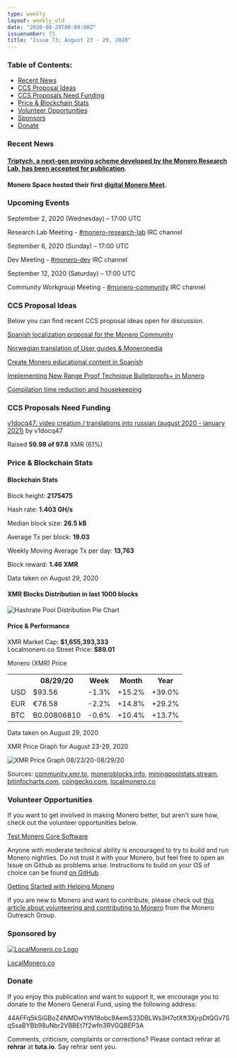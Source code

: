```yaml
---
type: weekly
layout: weekly_old
date: "2020-08-29T00:00:00Z"
issuenumber: 73
title: "Issue 73; August 23 - 29, 2020"
---
```


<h3>Table of Contents:</h3>
<ul class="contents">
    <li><a href="#news">Recent News</a></li>
    <li><a href="#ideas">CCS Proposal Ideas</a></li>
    <li><a href="#proposals">CCS Proposals Need Funding</a></li>
    <li><a href="#stats">Price & Blockchain Stats</a></li>
    <li><a href="#volunteer">Volunteer Opportunities</a></li>
    <li><a href="#sponsor">Sponsors</a></li>
    <li><a href="#donate">Donate</a></li>
</ul>

<h3 id="news">Recent News</h3>

<div class="newsbyte">
    <h4><a href="https://web.getmonero.org/2020/08/22/triptych.html" target="_blank">Triptych, a next-gen proving scheme developed by the Monero Research Lab, has been accepted for publication</a>.</h4>
</div>

<div class="newsbyte">
    <h4>Monero Space hosted their first <a href="https://www.youtube.com/watch?v=p5kOK1X2aXY" target="_blank">digital Monero Meet</a>.</h4>
</div>


<h3 id="events">Upcoming Events</h3>

<div class="event">
    <p class="date" markdown="1">September 2, 2020 (Wednesday) – 17:00 UTC</p>
    <p markdown="1">Research Lab Meeting - <a href="irc://chat.freenode.net/#monero-research-lab" target="_blank">#monero-research-lab</a> IRC channel</p>
</div>


<div class="event">
    <p class="date" markdown="1">September 6, 2020 (Sunday) – 17:00 UTC</p>
    <p markdown="1">Dev Meeting - <a href="irc://chat.freenode.net/#monero-dev" target="_blank">#monero-dev</a> IRC channel</p>
</div>

<div class="event">
    <p class="date" markdown="1">September 12, 2020 (Saturday) – 17:00 UTC</p>
    <p markdown="1">Community Workgroup Meeting - <a href="irc://chat.freenode.net/#monero-community" target="_blank">#monero-community</a> IRC channel</p>
</div>

<h3 id="ideas">CCS Proposal Ideas</h3>

<p>Below you can find recent CCS proposal ideas open for discussion.</p>

<div class="proposal">
<p><a href="https://repo.getmonero.org/monero-project/ccs-proposals/-/merge_requests/162" target="_blank">Spanish localization proposal for the Monero Community</a></p>
</div>

<div class="proposal">
<p><a href="https://repo.getmonero.org/monero-project/ccs-proposals/-/merge_requests/160" target="_blank">Norwegian translation of User guides & Moneropedia</a></p>
</div>

<div class="proposal">
<p><a href="https://repo.getmonero.org/monero-project/ccs-proposals/-/merge_requests/159" target="_blank">Create Monero educational content in Spanish</a></p>
</div>

<div class="proposal">
<p><a href="https://repo.getmonero.org/monero-project/ccs-proposals/-/merge_requests/156" target="_blank">Implementing New Range Proof Technique Bulletproofs+ in Monero</a></p>
</div>

<div class="proposal">
<p><a href="https://repo.getmonero.org/monero-project/ccs-proposals/-/merge_requests/138" target="_blank">Compilation time reduction and housekeeping</a></p>
</div>

<h3 id="proposals">CCS Proposals Need Funding</h3>

<div class="proposal">
    <p><a href="https://ccs.getmonero.org/proposals/v1docq47-video-creation-translations-into-russian-(august-2020-january-2021).html" target="_blank">v1docq47: video creation / translations into russian (august 2020 - january 2021)</a> by v1docq47</p>
    <p>Raised <b>59.98 of 97.8</b> XMR (61%)</p>
</div>

<h3 id="stats">Price & Blockchain Stats</h3>

<h4 class="stat">Blockchain Stats</h4>

<div class="bcstats">
    <p>Block height: <b>2175475</b></p>
    <p>Hash rate: <b>1.403 GH/s</b></p>
    <p>Median block size: <b>26.5 kB</b></p>
    <p>Average Tx per block: <b>19.03</b></p>
    <p>Weekly Moving Average Tx per day: <b>13,763</b></p>
    <p>Block reward: <b>1.46 XMR</b></p>
</div>
<p class="note">Data taken on August 29, 2020</p>

<h4 class="stat">XMR Blocks Distribution in last 1000 blocks</h4>
<p><img src="/img/hashrate-pool-distribution-08291.png" alt="Hashrate Pool Distribution Pie Chart"/></p>

<h4 class="stat">Price & Performance</h4>

<div class="price-intro">XMR Market Cap: <b>$1,655,393,333</b><br>Localmonero.co Street Price: <b>$89.01</b></div>

<p class="table-title">Monero (XMR) Price</p>
<table class="price-table">
  <tr class="row1">
    <th></th>
    <th>08/29/20</th>
    <th>Week</th>
    <th>Month</th>
    <th>Year</th>
  </tr>
  <tr>
    <td data-th="XMR to">USD</td>
    <td data-th="08/29/20">$93.56</td>
    <td data-th="Week" class="red">-1.3%</td>
    <td data-th="Month" class="green">+15.2%</td>
    <td data-th="Year" class="green">+39.0%</td>
  </tr>
  <tr class="row3">
    <td data-th="XMR to">EUR</td>
    <td data-th="08/29/20">€78.58</td>
    <td data-th="Week" class="red">-2.2%</td>
    <td data-th="Month" class="green">+14.8%</td>
    <td data-th="Year" class="green">+29.2%</td>
  </tr>
  <tr>
    <td data-th="XMR to">BTC</td>
    <td data-th="08/29/20">B0.00806810</td>
    <td data-th="Week" class="red">-0.6%</td>
    <td data-th="Month" class="green">+10.4%</td>
    <td data-th="Year" class="green">+13.7%</td>
  </tr>
</table>
<p class="note">Data taken on August 29, 2020</p>

<p class="table-title">XMR Price Graph for August 23-29, 2020</p>

![XMR Price Graph 08/23/20-08/29/20](/img/weekly-chart-08291.png "XMR Price Graph 08/23/20-08/29/20") 

Sources: <a href="https://community.xmr.to/explorer/mainnet/" target="_blank">community.xmr.to</a>, <a href="https://moneroblocks.info/stats/transaction-stats" target="_blank">moneroblocks.info</a>, <a href="https://miningpoolstats.stream/monero" target="_blank">miningpoolstats.stream</a>, <a href="https://bitinfocharts.com/monero/" target="_blank">bitinfocharts.com</a>, <a href="https://www.coingecko.com/" target="_blank">coingecko.com</a>, <a href="https://localmonero.co/" target="_blank">localmonero.co</a>

<h3 id="volunteer">Volunteer Opportunities</h3>

<p>If you want to get involved in making Monero better, but aren’t sure how, check out the volunteer opportunities below.</p>

<div class="newsbyte">
    <p class="date"><a href="https://github.com/monero-project/monero" target="_blank">Test Monero Core Software</a></p>
    <p>Anyone with moderate technical ability is encouraged to try to build and run Monero nightlies. Do not trust it with your Monero, but feel free to open an Issue on Github as problems arise. Instructions to build on your OS of choice can be found <a href="https://github.com/monero-project/monero#compiling-monero-from-source" target="_blank">on GitHub</a>. </p>
</div>

<div class="newsbyte">
    <p class="date"><a href="https://github.com/monero-project/monero" target="_blank">Getting Started with Helping Monero</a></p>
    <p>If you are new to Monero and want to contribute, please check out <a href="https://www.monerooutreach.org/stories/getting-started-helping-monero.php" target="_blank">this article about volunteering and contributing to Monero</a> from the Monero Outreach Group. </p>
</div>

<h3 id="sponsor">Sponsored by</h3>

<p><a href="https://localmonero.co/" target="_blank"><img src="/img/localmonero-logo.png" alt="LocalMonero.co Logo" class="localmonero"></a></p>

<p class="text-center"><a href="https://localmonero.co/" target="_blank">LocalMonero.co</a></p>

<h3 id="donate">Donate</h3>

<p markdown="1">If you enjoy this publication and want to support it, we encourage you to donate to the Monero General Fund, using the following address:</p>

<p class="address" markdown="1">44AFFq5kSiGBoZ4NMDwYtN18obc8AemS33DBLWs3H7otXft3XjrpDtQGv7SqSsaBYBb98uNbr2VBBEt7f2wfn3RVGQBEP3A</p>

<!--p><a href="monero:44AFFq5kSiGBoZ4NMDwYtN18obc8AemS33DBLWs3H7otXft3XjrpDtQGv7SqSsaBYBb98uNbr2VBBEt7f2wfn3RVGQBEP3A" class="qr"><img src="/img/donate-monero.png"></a></p-->

Comments, criticism, complaints or corrections? Please contact rehrar at **rehrar** at **tuta.io**. Say rehrar sent you.